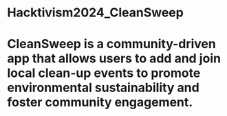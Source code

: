 # Hacktivism2024_CleanSweep
# CleanSweep is a community-driven app that allows users to add and join local clean-up events to promote environmental sustainability and foster community engagement. 
